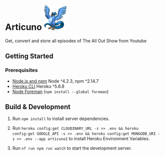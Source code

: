 # Articuno ![Articuno](cryptonym.png)

Get, convert and store all episodes of The All Out Show from Youtube

## Getting Started

### Prerequisites
- [Node.js and npm](nodejs.org) Node ^4.2.3, npm ^2.14.7
- [Heroku CLI](https://devcenter.heroku.com/articles/getting-started-with-nodejs) Heroku ^5.6.8
- [Node Foreman](https://github.com/strongloop/node-foreman) (`npm install --global foreman`)

## Build & Development

1. Run `npm install` to install server dependencies.

2. Run `heroku config:get CLOUDINARY_URL -s >> .env && heroku config:get GOOGLE_API -s >> .env && heroku config:get MONGODB_URI -s >> .env --app articuno1` to install Heroku Environment Variables.

3. Run `nf run npm run watch` to start the development server.
